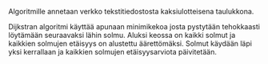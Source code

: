Algoritmille annetaan verkko tekstitiedostosta kaksiulotteisena taulukkona. 

Dijkstran algoritmi käyttää apunaan minimikekoa josta pystytään tehokkaasti löytämään seuraavaksi lähin solmu. Aluksi keossa on kaikki solmut ja kaikkien solmujen etäisyys on alustettu äärettömäksi. Solmut käydään läpi yksi kerrallaan ja kaikkien solmujen etäisyysarviota päivitetään.
